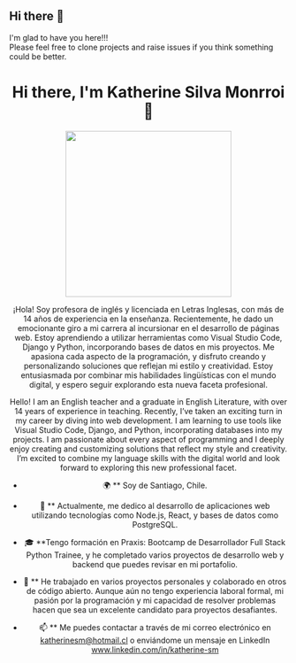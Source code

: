 ## Hi there 👋

<!--
**ksm2024/ksm2024** is a ✨ _special_ ✨ repository because its `README.md` (this file) appears on your GitHub profile.

Here are some ideas to get you started:

- 🔭 I’m currently working on ...
- 🌱 I’m currently learning ...
- 👯 I’m looking to collaborate on ...
- 🤔 I’m looking for help with ...
- 💬 Ask me about ...
- 📫 How to reach me: ...
- 😄 Pronouns: ...
- ⚡ Fun fact: ...
-->
<div align="center" width="50">

</div>
I'm glad to have you here!!!
<br>
Please feel free to clone projects and raise issues if you think something could be better.

<div align="center">

  <h1 align="center">Hi there, I'm Katherine Silva Monrroi 👋</h1>
  
<img src="https://github.com/Anmol-Baranwal/Cool-GIFs-For-GitHub/assets/74038190/36aaf561-01f0-4474-b33b-f31d2ec62ea4" width="300">

¡Hola! Soy profesora de inglés y licenciada en Letras Inglesas, con más de 14 años de experiencia en la enseñanza. Recientemente, he dado un emocionante giro a mi carrera al incursionar en el desarrollo de páginas web. Estoy aprendiendo a utilizar herramientas como Visual Studio Code, Django y Python, incorporando bases de datos en mis proyectos. Me apasiona cada aspecto de la programación, y disfruto creando y personalizando soluciones que reflejan mi estilo y creatividad. Estoy entusiasmada por combinar mis habilidades lingüísticas con el mundo digital, y espero seguir explorando esta nueva faceta profesional.

Hello! I am an English teacher and a graduate in English Literature, with over 14 years of experience in teaching. Recently, I’ve taken an exciting turn in my career by diving into web development. I am learning to use tools like Visual Studio Code, Django, and Python, incorporating databases into my projects. I am passionate about every aspect of programming and I deeply enjoy creating and customizing solutions that reflect my style and creativity. I’m excited to combine my language skills with the digital world and look forward to exploring this new professional facet.
 

  
- 🌍 ** Soy de Santiago, Chile.

- 💼 ** Actualmente, me dedico al desarrollo de aplicaciones web utilizando tecnologías como Node.js, React, y bases de datos como PostgreSQL.

- 🎓 **Tengo formación en Praxis: Bootcamp de Desarrollador Full Stack Python Trainee, y he completado varios proyectos de desarrollo web y backend que puedes revisar en mi portafolio.

- 🔧 ** He trabajado en varios proyectos personales y colaborado en otros de código abierto. Aunque aún no tengo experiencia laboral formal, mi pasión por la programación y mi capacidad de resolver problemas hacen que sea un excelente candidato para proyectos desafiantes.

- 📫 ** Me puedes contactar a través de mi correo electrónico en katherinesm@hotmail.cl o enviándome un mensaje en LinkedIn www.linkedin.com/in/katherine-sm

  

